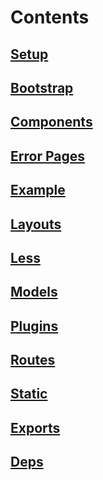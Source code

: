 # Contents

## [Setup](SETUP.md)

## [Bootstrap](bootstrap/README.md)
## [Components](components/README.md)
## [Error Pages](error_pages/README.md)
## [Example](example/README.md)
## [Layouts](layouts/README.md)
## [Less](less/README.md)
## [Models](models/README.md)
## [Plugins](plugins/README.md)
## [Routes](routes/README.md)
## [Static](static/README.md)
## [Exports](package.js)
## [Deps](smart.json)
